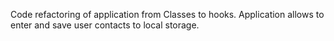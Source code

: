 Code refactoring of application from Classes to hooks.
Application allows to enter and save user contacts to local storage.
